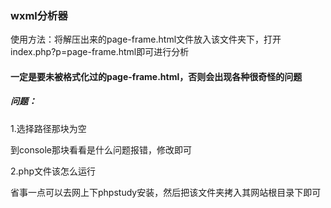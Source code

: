 ### wxml分析器

使用方法：将解压出来的page-frame.html文件放入该文件夹下，打开index.php?p=page-frame.html即可进行分析

#### 一定是要未被格式化过的page-frame.html，否则会出现各种很奇怪的问题

##### 问题：

1.选择路径那块为空

到console那块看看是什么问题报错，修改即可

2.php文件该怎么运行

省事一点可以去网上下phpstudy安装，然后把该文件夹拷入其网站根目录下即可
